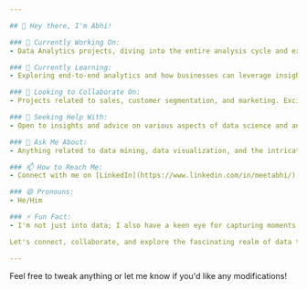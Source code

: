```yaml
---

## 👋 Hey there, I'm Abhi!

### 🔭 Currently Working On:
- Data Analytics projects, diving into the entire analysis cycle and experimenting with Machine Learning algorithms.

### 🌱 Currently Learning:
- Exploring end-to-end analytics and how businesses can leverage insights for data-driven decisions. Passionate about Data Mining, Visualization, and eager to delve into Data Engineering.

### 👯 Looking to Collaborate On:
- Projects related to sales, customer segmentation, and marketing. Excited to collaborate on ventures that blend analytics with business strategy.

### 🤔 Seeking Help With:
- Open to insights and advice on various aspects of data science and analytics.

### 💬 Ask Me About:
- Anything related to data mining, data visualization, and the intricate world of data engineering.

### 📫 How to Reach Me:
- Connect with me on [LinkedIn](https://www.linkedin.com/in/meetabhi/), where I'm always active and ready for engaging discussions.

### 😄 Pronouns:
- He/Him

### ⚡ Fun Fact:
- I'm not just into data; I also have a keen eye for capturing moments through photography. You might catch me enjoying the Bay Area vibes while snapping portraits of people.

Let's connect, collaborate, and explore the fascinating realm of data together! 🚀✨

---
```


Feel free to tweak anything or let me know if you'd like any modifications!
